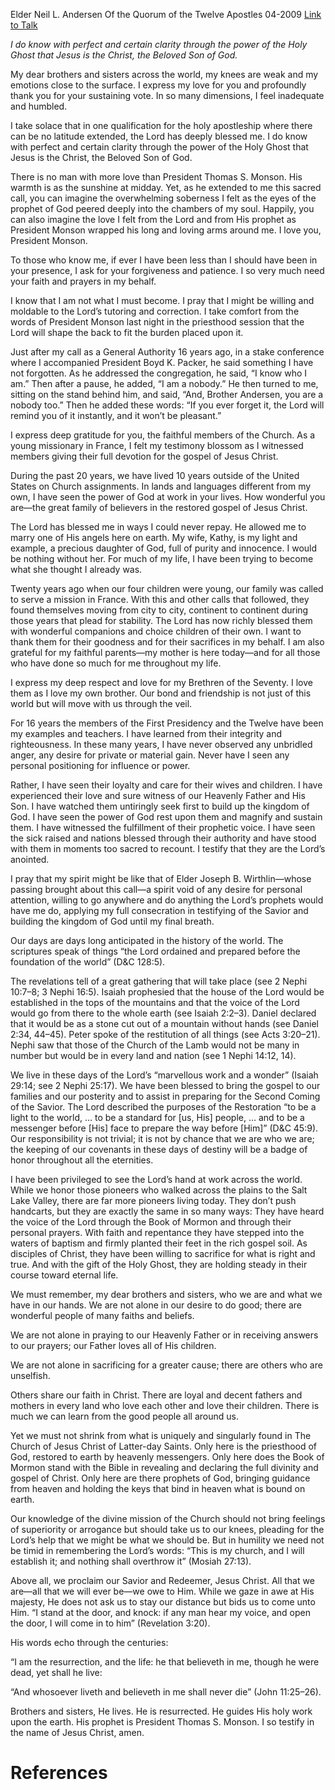 Elder Neil L. Andersen
Of the Quorum of the Twelve Apostles
04-2009
[Link to Talk](https://www.churchofjesuschrist.org/study/general-conference/2009/04/come-unto-him?lang=eng)

_I do know with perfect and certain clarity through the power of the Holy Ghost that Jesus is the Christ, the Beloved Son of God._

My dear brothers and sisters across the world, my knees are weak and my emotions close to the surface. I express my love for you and profoundly thank you for your sustaining vote. In so many dimensions, I feel inadequate and humbled.

I take solace that in one qualification for the holy apostleship where there can be no latitude extended, the Lord has deeply blessed me. I do know with perfect and certain clarity through the power of the Holy Ghost that Jesus is the Christ, the Beloved Son of God.

There is no man with more love than President Thomas S. Monson. His warmth is as the sunshine at midday. Yet, as he extended to me this sacred call, you can imagine the overwhelming soberness I felt as the eyes of the prophet of God peered deeply into the chambers of my soul. Happily, you can also imagine the love I felt from the Lord and from His prophet as President Monson wrapped his long and loving arms around me. I love you, President Monson.

To those who know me, if ever I have been less than I should have been in your presence, I ask for your forgiveness and patience. I so very much need your faith and prayers in my behalf.

I know that I am not what I must become. I pray that I might be willing and moldable to the Lord’s tutoring and correction. I take comfort from the words of President Monson last night in the priesthood session that the Lord will shape the back to fit the burden placed upon it.

Just after my call as a General Authority 16 years ago, in a stake conference where I accompanied President Boyd K. Packer, he said something I have not forgotten. As he addressed the congregation, he said, “I know who I am.” Then after a pause, he added, “I am a nobody.” He then turned to me, sitting on the stand behind him, and said, “And, Brother Andersen, you are a nobody too.” Then he added these words: “If you ever forget it, the Lord will remind you of it instantly, and it won’t be pleasant.”

I express deep gratitude for you, the faithful members of the Church. As a young missionary in France, I felt my testimony blossom as I witnessed members giving their full devotion for the gospel of Jesus Christ.

During the past 20 years, we have lived 10 years outside of the United States on Church assignments. In lands and languages different from my own, I have seen the power of God at work in your lives. How wonderful you are—the great family of believers in the restored gospel of Jesus Christ.

The Lord has blessed me in ways I could never repay. He allowed me to marry one of His angels here on earth. My wife, Kathy, is my light and example, a precious daughter of God, full of purity and innocence. I would be nothing without her. For much of my life, I have been trying to become what she thought I already was.

Twenty years ago when our four children were young, our family was called to serve a mission in France. With this and other calls that followed, they found themselves moving from city to city, continent to continent during those years that plead for stability. The Lord has now richly blessed them with wonderful companions and choice children of their own. I want to thank them for their goodness and for their sacrifices in my behalf. I am also grateful for my faithful parents—my mother is here today—and for all those who have done so much for me throughout my life.

I express my deep respect and love for my Brethren of the Seventy. I love them as I love my own brother. Our bond and friendship is not just of this world but will move with us through the veil.

For 16 years the members of the First Presidency and the Twelve have been my examples and teachers. I have learned from their integrity and righteousness. In these many years, I have never observed any unbridled anger, any desire for private or material gain. Never have I seen any personal positioning for influence or power.

Rather, I have seen their loyalty and care for their wives and children. I have experienced their love and sure witness of our Heavenly Father and His Son. I have watched them untiringly seek first to build up the kingdom of God. I have seen the power of God rest upon them and magnify and sustain them. I have witnessed the fulfillment of their prophetic voice. I have seen the sick raised and nations blessed through their authority and have stood with them in moments too sacred to recount. I testify that they are the Lord’s anointed.

I pray that my spirit might be like that of Elder Joseph B. Wirthlin—whose passing brought about this call—a spirit void of any desire for personal attention, willing to go anywhere and do anything the Lord’s prophets would have me do, applying my full consecration in testifying of the Savior and building the kingdom of God until my final breath.

Our days are days long anticipated in the history of the world. The scriptures speak of things “the Lord ordained and prepared before the foundation of the world” (D&C 128:5).



The revelations tell of a great gathering that will take place (see 2 Nephi 10:7–8; 3 Nephi 16:5). Isaiah prophesied that the house of the Lord would be established in the tops of the mountains and that the voice of the Lord would go from there to the whole earth (see Isaiah 2:2–3). Daniel declared that it would be as a stone cut out of a mountain without hands (see Daniel 2:34, 44–45). Peter spoke of the restitution of all things (see Acts 3:20–21). Nephi saw that those of the Church of the Lamb would not be many in number but would be in every land and nation (see 1 Nephi 14:12, 14).

We live in these days of the Lord’s “marvellous work and a wonder” (Isaiah 29:14; see 2 Nephi 25:17). We have been blessed to bring the gospel to our families and our posterity and to assist in preparing for the Second Coming of the Savior. The Lord described the purposes of the Restoration “to be a light to the world, … to be a standard for [us, His] people, … and to be a messenger before [His] face to prepare the way before [Him]” (D&C 45:9). Our responsibility is not trivial; it is not by chance that we are who we are; the keeping of our covenants in these days of destiny will be a badge of honor throughout all the eternities.

I have been privileged to see the Lord’s hand at work across the world. While we honor those pioneers who walked across the plains to the Salt Lake Valley, there are far more pioneers living today. They don’t push handcarts, but they are exactly the same in so many ways: They have heard the voice of the Lord through the Book of Mormon and through their personal prayers. With faith and repentance they have stepped into the waters of baptism and firmly planted their feet in the rich gospel soil. As disciples of Christ, they have been willing to sacrifice for what is right and true. And with the gift of the Holy Ghost, they are holding steady in their course toward eternal life.

We must remember, my dear brothers and sisters, who we are and what we have in our hands. We are not alone in our desire to do good; there are wonderful people of many faiths and beliefs.

We are not alone in praying to our Heavenly Father or in receiving answers to our prayers; our Father loves all of His children.

We are not alone in sacrificing for a greater cause; there are others who are unselfish.

Others share our faith in Christ. There are loyal and decent fathers and mothers in every land who love each other and love their children. There is much we can learn from the good people all around us.

Yet we must not shrink from what is uniquely and singularly found in The Church of Jesus Christ of Latter-day Saints. Only here is the priesthood of God, restored to earth by heavenly messengers. Only here does the Book of Mormon stand with the Bible in revealing and declaring the full divinity and gospel of Christ. Only here are there prophets of God, bringing guidance from heaven and holding the keys that bind in heaven what is bound on earth.

Our knowledge of the divine mission of the Church should not bring feelings of superiority or arrogance but should take us to our knees, pleading for the Lord’s help that we might be what we should be. But in humility we need not be timid in remembering the Lord’s words: “This is my church, and I will establish it; and nothing shall overthrow it” (Mosiah 27:13).

Above all, we proclaim our Savior and Redeemer, Jesus Christ. All that we are—all that we will ever be—we owe to Him. While we gaze in awe at His majesty, He does not ask us to stay our distance but bids us to come unto Him. “I stand at the door, and knock: if any man hear my voice, and open the door, I will come in to him” (Revelation 3:20).

His words echo through the centuries:

“I am the resurrection, and the life: he that believeth in me, though he were dead, yet shall he live:

“And whosoever liveth and believeth in me shall never die” (John 11:25–26).

Brothers and sisters, He lives. He is resurrected. He guides His holy work upon the earth. His prophet is President Thomas S. Monson. I so testify in the name of Jesus Christ, amen.

# References
